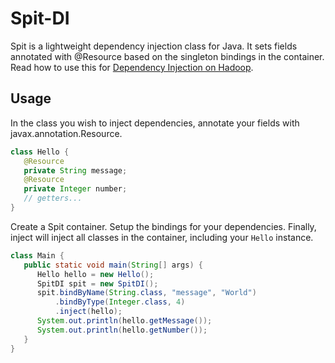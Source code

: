 # Spit-DI

Spit is a lightweight dependency injection class for Java. It sets fields annotated with @Resource based on the singleton bindings in the container. Read how to use this for [Dependency Injection on Hadoop](http://paulmazak.blogspot.com/2015/06/dependency-injection-on-hadoop.html).

## Usage

In the class you wish to inject dependencies, annotate your fields with javax.annotation.Resource.

```java
class Hello {
   @Resource
   private String message;
   @Resource
   private Integer number;
   // getters...
}
```

Create a Spit container. Setup the bindings for your dependencies. Finally, inject will inject all classes in the container, including your `Hello` instance.

```java
class Main {
   public static void main(String[] args) {
      Hello hello = new Hello();
      SpitDI spit = new SpitDI();
      spit.bindByName(String.class, "message", "World")
      	  .bindByType(Integer.class, 4)
      	  .inject(hello);
      System.out.println(hello.getMessage());
      System.out.println(hello.getNumber());
   }
}
```

